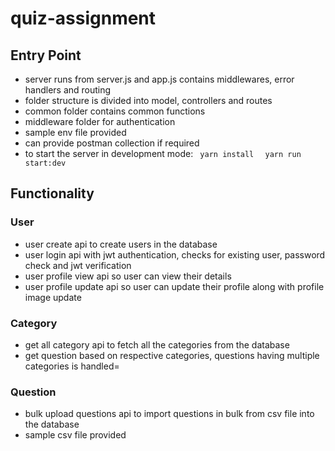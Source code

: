 # quiz-assignment

## Entry Point

- server runs from server.js and app.js contains middlewares, error handlers and routing
- folder structure is divided into model, controllers and routes
- common folder contains common functions
- middleware folder for authentication
- sample env file provided
- can provide postman collection if required
- to start the server in development mode:
```  yarn install  ```
```  yarn run start:dev  ```

## Functionality

### User
- user create api to create users in the database
- user login api with jwt authentication, checks for existing user, password check and jwt verification
- user profile view api so user can view their details
- user profile update api so user can update their profile along with profile image update

### Category
- get all category api to fetch all the categories from the database
- get question based on respective categories, questions having multiple categories is handled=

### Question
- bulk upload questions api to import questions in bulk from csv file into the database
- sample csv file provided
